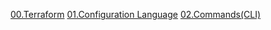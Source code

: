 [00.Terraform](https://github.com/EstebanHan/testt/tree/main/DOCS/00_Terraform)
[01.Configuration Language](https://github.com/EstebanHan/testt/tree/main/DOCS/01_Configuration_Language)
[02.Commands(CLI)](https://github.com/EstebanHan/testt/tree/main/DOCS/02_Commands(CLI))
